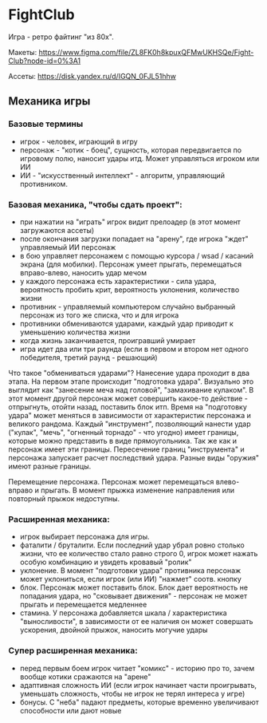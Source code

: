 # FightClub
Игра - ретро файтинг "из 80х".

Макеты: https://www.figma.com/file/ZL8FK0h8kpuxQFMwUKHSQe/Fight-Club?node-id=0%3A1

Ассеты: https://disk.yandex.ru/d/IGQN_0FJL51hhw

## Механика игры

### Базовые термины
- игрок - человек, играющий в игру
- персонаж - "котик - боец", сущность, которая передвигается по игровому полю, наносит удары итд. Может управляться игроком или ИИ
- ИИ - "искусственный интеллект" - алгоритм, управляющий противником. 

### Базовая механика, "чтобы сдать проект":
- при нажатии на "играть" игрок видит прелоадер (в этот момент загружаются ассеты)
- после окончания загрузки попадает на "арену", где игрока "ждет" управляемый ИИ персонаж
- в бою управляет персонажем с помощью курсора / wsad / касаний экрана (для мобилки). Персонаж умеет прыгать, перемещаться вправо-влево, наносить удар мечом
- у каждого персонажа есть характеристики - сила удара, вероятность пробить крит, вероятность уклонения, количество жизни
- противник - управляемый компьютером случайно выбранный персонаж из того же списка, что и для игрока
- противники обмениваются ударами, каждый удар приводит к уменьшению количества жизни
- когда жизнь заканчивается, проигравший умирает
- игра идет два или три раунда (если в первом и втором нет одного победителя, третий раунд - решающий)


Что такое "обмениваться ударами"?
Нанесение удара проходит в два этапа. На первом этапе происходит "подготовка удара". Визуально это выглядит как "занесение меча над головой", "замахивание кулаком". В этот момент другой персонаж может совершить какое-то действие - отпрыгнуть, отойти назад, поставить блок итп. Время на "подготовку удара" может меняться в зависимости от характеристик персонажа и великого рандома.
Каждый "инструмент", позволяющий нанести удар ("кулак", "мечь", "огненный торнадо" - что угодно) имеет границы, которые можно представить в виде прямоугольника. Так же как и персонаж имеет эти границы. Пересечение границ "инструмента" и персонажа запускает расчет последствий удара. Разные виды "оружия" имеют разные границы.

Перемещение персонажа.
Персонаж может перемещаться влево-вправо и прыгать. В момент прыжка изменение направления или повторный прыжок недоступны. 

### Расширенная механика:
- игрок выбирает персонажа для игры.
- фаталити / бруталити. Если последний удар убрал ровно столько жизни, что ее количество стало равно строго 0, игрок может нажать особую комбинацию и увидеть кровавый "ролик"
- уклонение. В момент "подготовки удара" противника персонаж может уклониться, если игрок (или ИИ) "нажмет" соотв. кнопку
- блок. Персонаж может поставить блок. Блок дает вероятность не попадания удара, но "сковывает движения" - персонаж не может прыгать и перемещается медленнее
- стамина. У персонажа добавляется шкала / характеристика "выносливости", в зависимости от ее наличия он может совершать ускорения, двойной прыжок, наносить могучие удары



### Супер расширенная механика:
- перед первым боем игрок читает "комикс" - историю про то, зачем вообще котики сражаются на "арене"
- адаптивная сложность ИИ (если игрок начинает части проигрывать, уменьшать сложность, чтобы не игрок не терял интереса у игре)
- бонусы. С "неба" падают предметы, которые временно увеличивают способности или дают новые
